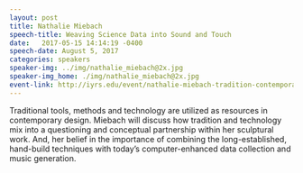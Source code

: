 ```yaml
---
layout: post
title: Nathalie Miebach
speech-title: Weaving Science Data into Sound and Touch
date:   2017-05-15 14:14:19 -0400
speech-date: August 5, 2017
categories: speakers
speaker-img: ../img/nathalie_miebach@2x.jpg
speaker-img_home: ./img/nathalie_miebach@2x.jpg
event-link: http://iyrs.edu/event/nathalie-miebach-tradition-contemporary-design/
---
```

Traditional tools, methods and technology are utilized as resources in contemporary design. Miebach will discuss how tradition and technology mix into a questioning and conceptual partnership within her sculptural work. And, her belief in the importance of combining the long-established, hand-build techniques with today’s computer-enhanced data collection and music generation.
